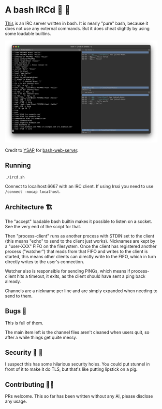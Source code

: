 # A bash IRCd 🐣 💬

[This](./ircd.sh) is an IRC server written in bash. It is nearly "pure" bash,
because it does not use any external commands. But it does cheat slightly by
using some loadable builtins.

<img src="screen.png">

Credit to [YSAP](https://www.youtube.com/@yousuckatprogramming) for
[bash-web-server](https://github.com/bahamas10/bash-web-server).

## Running

```
./ircd.sh
```

Connect to localhost:6667 with an IRC client. If using Irssi you need to use
`/connect -nocap localhost`.

## Architecture 🏗️

The "accept" loadable bash builtin makes it possible to listen on a socket. See
the very end of the script for that.

Then "process-client" runs as another process with STDIN set to the client
(this means "echo" to send to the client just works). Nicknames are kept by a
"user-XXX" FIFO on the filesystem. Once the client has registered another
process ("watcher") that reads from that FIFO and writes to the client is
started, this means other clients can directly write to the FIFO, which in turn
directly writes to the user's connection.

Watcher also is responsible for sending PINGs, which means if process-client
hits a timeout, it exits, as the client should have sent a ping back already.

Channels are a nickname per line and are simply expanded when needing to send
to them.

## Bugs 🐛

This is full of them.

The main item left is the channel files aren't cleaned when users quit, so
after a while things get quite messy.

## Security 🔐 🚨

I suspect this has some hilarious security holes. You could put stunnel in
front of it to make it do TLS, but that's like putting lipstick on a pig.

## Contributing 🧑‍💻

PRs welcome. This so far has been written without any AI, please disclose any
usage.
